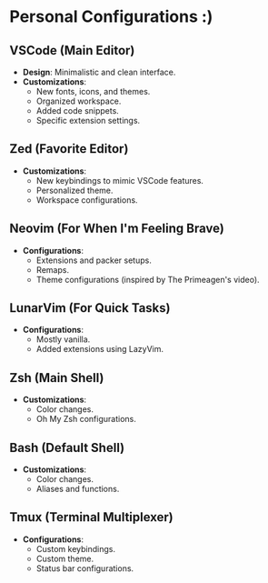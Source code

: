 # Personal Configurations :)

## VSCode (Main Editor)

- **Design**: Minimalistic and clean interface.
- **Customizations**:
  - New fonts, icons, and themes.
  - Organized workspace.
  - Added code snippets.
  - Specific extension settings.

## Zed (Favorite Editor)

- **Customizations**:
  - New keybindings to mimic VSCode features.
  - Personalized theme.
  - Workspace configurations.

## Neovim (For When I'm Feeling Brave)

- **Configurations**:
  - Extensions and packer setups.
  - Remaps.
  - Theme configurations (inspired by The Primeagen's video).

## LunarVim (For Quick Tasks)

- **Configurations**:
  - Mostly vanilla.
  - Added extensions using LazyVim.

## Zsh (Main Shell)

- **Customizations**:
  - Color changes.
  - Oh My Zsh configurations.

## Bash (Default Shell)

- **Customizations**:
  - Color changes.
  - Aliases and functions.

## Tmux (Terminal Multiplexer)

- **Configurations**:
  - Custom keybindings.
  - Custom theme.
  - Status bar configurations.
